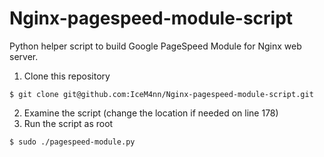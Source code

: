 # Nginx-pagespeed-module-script
Python helper script to build Google PageSpeed Module for Nginx web server.

1. Clone this repository
```
$ git clone git@github.com:IceM4nn/Nginx-pagespeed-module-script.git
```
2. Examine the script (change the location if needed on line 178)
3. Run the script as root
```
$ sudo ./pagespeed-module.py
```
